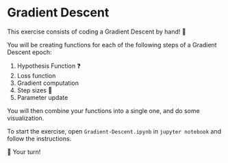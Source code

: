 # Gradient Descent

This exercise consists of coding a Gradient Descent by hand! 💪

You will be creating functions for each of the following steps of a Gradient Descent epoch:

1. Hypothesis Function ❓
2. Loss function
3. Gradient computation
4. Step sizes 👣
5. Parameter update

You will then combine your functions into a single one, and do some visualization.

To start the exercise, open `Gradient-Descent.ipynb` in `jupyter notebook` and follow the instructions.

🚀 Your turn!


